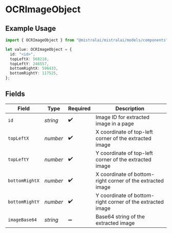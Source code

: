 # OCRImageObject

## Example Usage

```typescript
import { OCRImageObject } from "@mistralai/mistralai/models/components";

let value: OCRImageObject = {
  id: "<id>",
  topLeftX: 568218,
  topLeftY: 246557,
  bottomRightX: 596433,
  bottomRightY: 117525,
};
```

## Fields

| Field                                                      | Type                                                       | Required                                                   | Description                                                |
| ---------------------------------------------------------- | ---------------------------------------------------------- | ---------------------------------------------------------- | ---------------------------------------------------------- |
| `id`                                                       | *string*                                                   | :heavy_check_mark:                                         | Image ID for extracted image in a page                     |
| `topLeftX`                                                 | *number*                                                   | :heavy_check_mark:                                         | X coordinate of top-left corner of the extracted image     |
| `topLeftY`                                                 | *number*                                                   | :heavy_check_mark:                                         | Y coordinate of top-left corner of the extracted image     |
| `bottomRightX`                                             | *number*                                                   | :heavy_check_mark:                                         | X coordinate of bottom-right corner of the extracted image |
| `bottomRightY`                                             | *number*                                                   | :heavy_check_mark:                                         | Y coordinate of bottom-right corner of the extracted image |
| `imageBase64`                                              | *string*                                                   | :heavy_minus_sign:                                         | Base64 string of the extracted image                       |